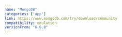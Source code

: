 ```yaml
---
name: "MongoDB"
categories: ['app']
link: https://www.mongodb.com/try/download/community
compatibility: emulation
versionFrom: "6.0.8"
---
```


